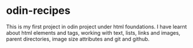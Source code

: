 # odin-recipes
This is my first project in odin project under html foundations.
 I have learnt about html elements and tags, working with text, lists, links and images, parent directories, image size attributes and git and github.